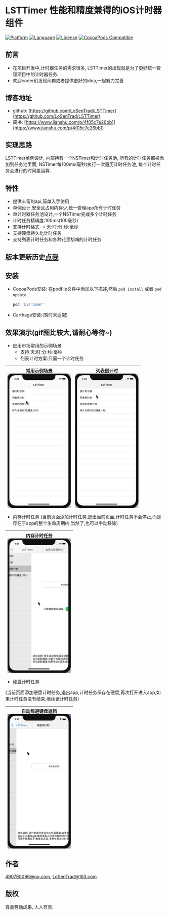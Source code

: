 # LSTTimer 性能和精度兼得的iOS计时器组件

[![Platform](https://img.shields.io/badge/platform-iOS-red.svg)](https://developer.apple.com/iphone/index.action) [![Language](http://img.shields.io/badge/language-OC-yellow.svg?style=flat )](https://en.wikipedia.org/wiki/Objective-C) [![License](https://img.shields.io/badge/license-MIT-blue.svg)](http://mit-license.org) [![CocoaPods Compatible](https://img.shields.io/cocoapods/v/LSTPopView.svg)](https://img.shields.io/cocoapods/v/LSTTimer.svg)

## 前言
- 在项目开发中,计时器任务的需求很多, LSTTimer的出现就是为了更好统一管理项目中的计时器任务. 
- 欢迎coder们发现问题或者提供更好的idea,一起努力完善

## 博客地址
- github: [https://github.com/LoSenTrad/LSTTimer](https://github.com/LoSenTrad/LSTTimer)
- 简书: [https://www.jianshu.com/p/4f05c7e26bb1](https://www.jianshu.com/p/4f05c7e26bb1)

## 实现思路
LSTTimer单例设计, 内部持有一个NSTimer和计时任务池, 所有的计时任务都被添加到任务池里面; NSTimer每100ms(毫秒)执行一次遍历计时任务池, 每个计时任务会进行的时间差运算.

## 特性

- 提供丰富的api,简单入手使用
- 单例设计,安全且占用内存少,统一管理app所有计时任务
- 单计时器任务池设计,一个NSTimer完成多个计时任务
- 计时任务精确度:100ms(100毫秒)
- 支持计时格式--> 天:时:分:秒:毫秒
- 支持硬盘持久化计时任务
- 支持列表计时任务和各种花里胡哨的计时任务

## 版本更新历史[点我](https://github.com/LoSenTrad/LSTTimer/blob/master/UPDATE_HISTORY.md)

## 安装

- CocoaPods安装: 在podfile文件中添加以下描述,然后 `pod install` 或者 `pod update`

  ```ruby
  pod 'LSTTimer'
  ```  
- Carthage安装:(暂时未适配)
    
## 效果演示(gif图比较大,请耐心等待~)

- 应用市场常用的示例场景
    - 支持 天:时:分:秒:毫秒 
    - 列表计时方案:只需一个计时任务

|常用示例场景<br><img src="https://raw.githubusercontent.com/5208171/LSTBlog/master/LSTTimer/%E5%B8%B8%E7%94%A8%E8%AE%A1%E6%97%B6%E4%BB%BB%E5%8A%A1%E7%A4%BA%E4%BE%8B.gif" width = "200" height = "424" alt="图片名称" align=center />|列表倒计时<br><img src="https://raw.githubusercontent.com/5208171/LSTBlog/master/LSTTimer/%E5%88%97%E8%A1%A8%E5%80%92%E8%AE%A1%E6%97%B6.gif" width = "200" height = "424" alt="图片名称" align=center />|
|---|---|

- 内存计时任务
(当前页面添加计时任务,退出当前页面,计时任务不会停止,而是存在于app的整个生命周期内.当然了,也可以手动移除)

|内存计时任务<br><img src="https://raw.githubusercontent.com/5208171/LSTBlog/master/LSTTimer/%E5%86%85%E5%AD%98%E8%AE%A1%E6%97%B6%E4%BB%BB%E5%8A%A1.gif" width = "200" height = "424" alt="图片名称" align=center />|
|---|

- 硬盘计时任务

(当前页面添加硬盘计时任务,退出app,计时任务保存在硬盘,再次打开进入app,如果计时任务没有结束,继续该计时任务)

|自动规避键盘遮挡<br><img src="https://raw.githubusercontent.com/5208171/LSTBlog/master/LSTTimer/%E7%A1%AC%E7%9B%98%E8%AE%A1%E6%97%B6%E4%BB%BB%E5%8A%A1.gif" width = "200" height = "424" alt="图片名称" align=center />|
|---|
           

## 作者

490790096@qq.com, LoSenTrad@163.com

## 版权

 尊重劳动成果, 人人有责.
     



        
    
